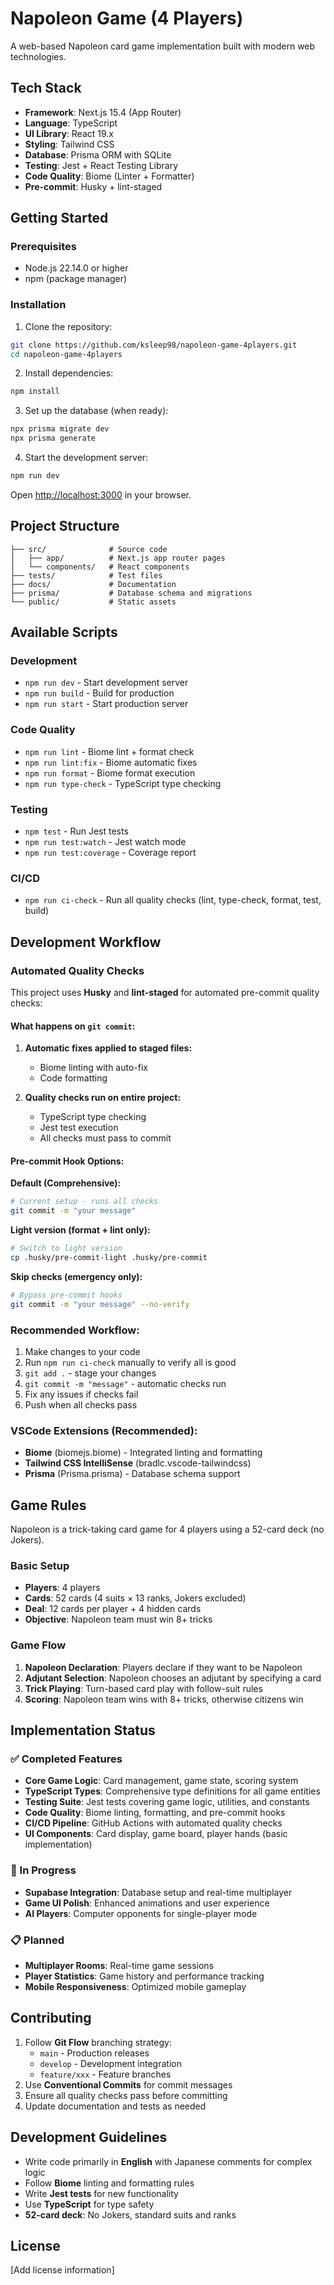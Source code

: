 # Napoleon Game (4 Players)

A web-based Napoleon card game implementation built with modern web technologies.

## Tech Stack

- **Framework**: Next.js 15.4 (App Router)
- **Language**: TypeScript
- **UI Library**: React 19.x
- **Styling**: Tailwind CSS
- **Database**: Prisma ORM with SQLite
- **Testing**: Jest + React Testing Library
- **Code Quality**: Biome (Linter + Formatter)
- **Pre-commit**: Husky + lint-staged

## Getting Started

### Prerequisites

- Node.js 22.14.0 or higher
- npm (package manager)

### Installation

1. Clone the repository:
```bash
git clone https://github.com/ksleep98/napoleon-game-4players.git
cd napoleon-game-4players
```

2. Install dependencies:
```bash
npm install
```

3. Set up the database (when ready):
```bash
npx prisma migrate dev
npx prisma generate
```

4. Start the development server:
```bash
npm run dev
```

Open [http://localhost:3000](http://localhost:3000) in your browser.

## Project Structure

```
├── src/              # Source code
│   ├── app/          # Next.js app router pages
│   └── components/   # React components
├── tests/            # Test files
├── docs/             # Documentation
├── prisma/           # Database schema and migrations
└── public/           # Static assets
```

## Available Scripts

### Development
- `npm run dev` - Start development server
- `npm run build` - Build for production
- `npm run start` - Start production server

### Code Quality
- `npm run lint` - Biome lint + format check
- `npm run lint:fix` - Biome automatic fixes
- `npm run format` - Biome format execution
- `npm run type-check` - TypeScript type checking

### Testing
- `npm test` - Run Jest tests
- `npm run test:watch` - Jest watch mode
- `npm run test:coverage` - Coverage report

### CI/CD
- `npm run ci-check` - Run all quality checks (lint, type-check, format, test, build)

## Development Workflow

### Automated Quality Checks

This project uses **Husky** and **lint-staged** for automated pre-commit quality checks:

#### What happens on `git commit`:
1. **Automatic fixes applied to staged files:**
   - Biome linting with auto-fix
   - Code formatting

2. **Quality checks run on entire project:**
   - TypeScript type checking
   - Jest test execution
   - All checks must pass to commit

#### Pre-commit Hook Options:

**Default (Comprehensive):**
```bash
# Current setup - runs all checks
git commit -m "your message"
```

**Light version (format + lint only):**
```bash
# Switch to light version
cp .husky/pre-commit-light .husky/pre-commit
```

**Skip checks (emergency only):**
```bash
# Bypass pre-commit hooks
git commit -m "your message" --no-verify
```

### Recommended Workflow:
1. Make changes to your code
2. Run `npm run ci-check` manually to verify all is good
3. `git add .` - stage your changes
4. `git commit -m "message"` - automatic checks run
5. Fix any issues if checks fail
6. Push when all checks pass

### VSCode Extensions (Recommended):
- **Biome** (biomejs.biome) - Integrated linting and formatting
- **Tailwind CSS IntelliSense** (bradlc.vscode-tailwindcss)
- **Prisma** (Prisma.prisma) - Database schema support

## Game Rules

Napoleon is a trick-taking card game for 4 players using a 52-card deck (no Jokers).

### Basic Setup
- **Players**: 4 players
- **Cards**: 52 cards (4 suits × 13 ranks, Jokers excluded)
- **Deal**: 12 cards per player + 4 hidden cards
- **Objective**: Napoleon team must win 8+ tricks

### Game Flow
1. **Napoleon Declaration**: Players declare if they want to be Napoleon
2. **Adjutant Selection**: Napoleon chooses an adjutant by specifying a card
3. **Trick Playing**: Turn-based card play with follow-suit rules
4. **Scoring**: Napoleon team wins with 8+ tricks, otherwise citizens win

## Implementation Status

### ✅ Completed Features
- **Core Game Logic**: Card management, game state, scoring system
- **TypeScript Types**: Comprehensive type definitions for all game entities
- **Testing Suite**: Jest tests covering game logic, utilities, and constants
- **Code Quality**: Biome linting, formatting, and pre-commit hooks
- **CI/CD Pipeline**: GitHub Actions with automated quality checks
- **UI Components**: Card display, game board, player hands (basic implementation)

### 🚧 In Progress
- **Supabase Integration**: Database setup and real-time multiplayer
- **Game UI Polish**: Enhanced animations and user experience
- **AI Players**: Computer opponents for single-player mode

### 📋 Planned
- **Multiplayer Rooms**: Real-time game sessions
- **Player Statistics**: Game history and performance tracking
- **Mobile Responsiveness**: Optimized mobile gameplay

## Contributing

1. Follow **Git Flow** branching strategy:
   - `main` - Production releases
   - `develop` - Development integration
   - `feature/xxx` - Feature branches
2. Use **Conventional Commits** for commit messages
3. Ensure all quality checks pass before committing
4. Update documentation and tests as needed

## Development Guidelines

- Write code primarily in **English** with Japanese comments for complex logic
- Follow **Biome** linting and formatting rules
- Write **Jest tests** for new functionality
- Use **TypeScript** for type safety
- **52-card deck**: No Jokers, standard suits and ranks

## License

[Add license information]